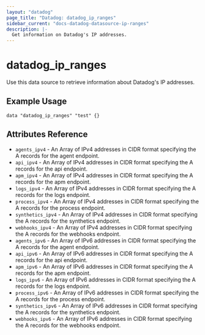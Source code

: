 ```yaml
---
layout: "datadog"
page_title: "Datadog: datadog_ip_ranges"
sidebar_current: "docs-datadog-datasource-ip-ranges"
description: |-
  Get information on Datadog's IP addresses.
---
```


# datadog_ip_ranges

Use this data source to retrieve information about Datadog's IP addresses.
## Example Usage

```
data "datadog_ip_ranges" "test" {}
```

## Attributes Reference

 * `agents_ipv4` - An Array of IPv4 addresses in CIDR format specifying the A records for the agent endpoint.
 * `api_ipv4` - An Array of IPv4 addresses in CIDR format specifying the A records for the api endpoint.
 * `apm_ipv4` - An Array of IPv4 addresses in CIDR format specifying the A records for the apm endpoint.
 * `logs_ipv4` - An Array of IPv4 addresses in CIDR format specifying the A records for the logs endpoint.
 * `process_ipv4` - An Array of IPv4 addresses in CIDR format specifying the A records for the process endpoint.
 * `synthetics_ipv4` - An Array of IPv4 addresses in CIDR format specifying the A records for the synthetics endpoint.
 * `webhooks_ipv4` - An Array of IPv4 addresses in CIDR format specifying the A records for the webhooks endpoint.
 * `agents_ipv6` - An Array of IPv6 addresses in CIDR format specifying the A records for the agent endpoint.
 * `api_ipv6` - An Array of IPv6 addresses in CIDR format specifying the A records for the api endpoint.
 * `apm_ipv6` - An Array of IPv6 addresses in CIDR format specifying the A records for the apm endpoint.
 * `logs_ipv6` - An Array of IPv6 addresses in CIDR format specifying the A records for the logs endpoint.
 * `process_ipv6` - An Array of IPv6 addresses in CIDR format specifying the A records for the process endpoint.
 * `synthetics_ipv6` - An Array of IPv6 addresses in CIDR format specifying the A records for the synthetics endpoint.
 * `webhooks_ipv6` - An Array of IPv6 addresses in CIDR format specifying the A records for the webhooks endpoint.

